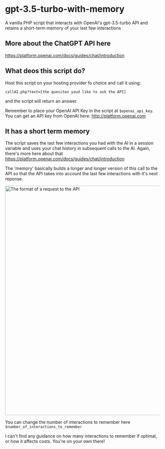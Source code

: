 # gpt-3.5-turbo-with-memory
A vanilla PHP script that interacts with OpenAI's gpt-3.5-turbo API and retains a short-term memory of your last few interactions

## More about the ChatGPT API here
https://platform.openai.com/docs/guides/chat/introduction

## What deos this script do?
Host this script on your hosting provider fo choice and call it using:

```callAI.php?text=[the quesiton youd like to ask the API]```

and the script will return an answer.

Remember to place your OpenAI API Key in the script at ```$openai_api_key```. You can get an API key from OpenAI here: http://platform.openai.com

## It has a short term memory
The script saves the last few interactions you had with the AI in a session variable and uses your chat history in subsequent calls to the AI. Again, there's more here about that https://platform.openai.com/docs/guides/chat/introduction 

The 'memory' basically builds a longer and longer version of this call to the API so that the API takes into account the last few interactions with it's next reponse.

<img width="744" alt="The format of a request to the API" src="https://user-images.githubusercontent.com/21079244/222454340-62389145-bcaa-4e26-870e-76cfb03398bd.png">

You can change the number of interactions to remember here ```$number_of_interactions_to_remember```

I can't find any guidance on how many interactions to remember if optimal, or how it affects costs. You're on your own there!


